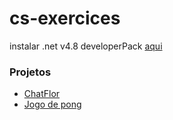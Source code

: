 # cs-exercices
instalar .net v4.8 developerPack
[aqui](https://dotnet.microsoft.com/en-us/download/visual-studio-sdks?utm_source=getdotnetsdk&utm_medium=referral)

### Projetos
- [ChatFlor](https://github.com/ThiagodePaulaSouza/APS_5-semestre)
- [Jogo de pong](https://github.com/ThiagodePaulaSouza/Pong-CS)
